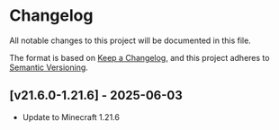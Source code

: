 # Changelog
All notable changes to this project will be documented in this file.

The format is based on [Keep a Changelog](https://keepachangelog.com/en/1.0.0/),
and this project adheres to [Semantic Versioning](https://semver.org/spec/v2.0.0.html).

## [v21.6.0-1.21.6] - 2025-06-03
- Update to Minecraft 1.21.6

[Keep a Changelog]: https://keepachangelog.com/en/1.0.0/
